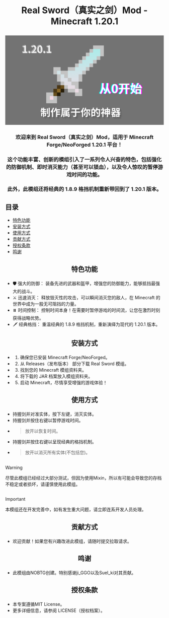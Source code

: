 # <p align="center">Real Sword（真实之剑）Mod - Minecraft 1.20.1</p>

![Real Sword 橫幅圖片](/1.20.1.png)

### <p align="center">欢迎来到 Real Sword（真实之剑）Mod，适用于 Minecraft Forge/NeoForged 1.20.1 平台！</p>
### <p align="center">这个功能丰富、创新的模组引入了一系列令人兴奋的特色，包括强化的防御机制、即时消灭能力（甚至可以锁血），以及令人惊叹的暂停游戏时间的功能。</p>
### <p align="center">此外，此模组还将经典的 1.8.9 格挡机制重新带回到了 1.20.1 版本。</p>

## 目录
- [特色功能](#特色功能)
- [安装方式](#安装方式)
- [使用方式](#使用方式)
- [贡献方式](#贡献方式)
- [授权条款](#授权条款)
- [鸣谢](#鸣谢)

## <p align="center">特色功能</p>
- 🛡️ 强大的防御： 装备先进的武器和盔甲，增强您的防御能力，能够抵挡最强大的战斗。
- ⚔️ 迅速消灭： 释放毁灭性的攻击，可以瞬间消灭您的敌人，在 Minecraft 的世界中成为一股无可阻挡的力量。
- ⏸️ 时间控制： 控制时间本身！在需要时暂停游戏的时间流，让您在激烈时刻获得战略优势。
- 🗡️ 经典格挡： 重温经典的 1.8.9 格挡机制，重新演绎为现代的 1.20.1 版本。

## <p align="center">安装方式</p>
- 1. 确保您已安装 Minecraft Forge/NeoForged。
- 2. 从 Releases（发布版本） 部分下载 Real Sword 模组。
- 3. 找到您的 Minecraft 模组资料夹。
- 4. 将下载的 JAR 档案放入模组资料夹。
- 5. 启动 Minecraft，尽情享受增强的游戏体验！

## <p align="center">使用方式</p>
- 持握剑并对准实体，按下左键，消灭实体。
- 持握剑并按住右键以暂停游戏时间。
- > 放开以恢复时间。
- 持握剑并按住右键以呈现经典的格挡机制。
- > 放开以消灭所有实体(不包括您)。

## 

> [!WARNING]
> 尽管此模组已经经过大部分测试，但因为使用Mixin，所以有可能会导致您的存档不稳定或者损坏，请谨慎使用此模组。

## 

> [!IMPORTANT]
> 本模组还在开发完善中，如有发生重大问题，请立即连系开发人员处理。

## 

## <p align="center">贡献方式</p>
- 欢迎贡献！如果您有兴趣改进此模组，请随时提交拉取请求。

## <p align="center">鸣谢</p>
- 此模组由NOBTG创建。特别感谢ji_GGO以及Suel_ki对其贡献。

## <p align="center">授权条款</p>
- 本专案遵循MIT License。
- 更多详细信息，请参阅 LICENSE（授权档案）。
